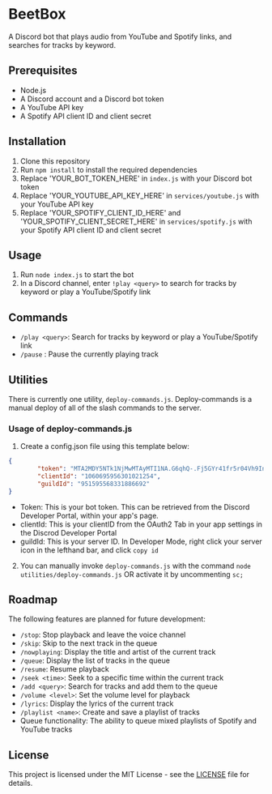 # BeetBox

A Discord bot that plays audio from YouTube and Spotify links, and searches for tracks by keyword.

## Prerequisites

- Node.js
- A Discord account and a Discord bot token
- A YouTube API key
- A Spotify API client ID and client secret

## Installation

1. Clone this repository
2. Run `npm install` to install the required dependencies
3. Replace 'YOUR_BOT_TOKEN_HERE' in `index.js` with your Discord bot token
4. Replace 'YOUR_YOUTUBE_API_KEY_HERE' in `services/youtube.js` with your YouTube API key
5. Replace 'YOUR_SPOTIFY_CLIENT_ID_HERE' and 'YOUR_SPOTIFY_CLIENT_SECRET_HERE' in `services/spotify.js` with your Spotify API client ID and client secret

## Usage

1. Run `node index.js` to start the bot
2. In a Discord channel, enter `!play <query>` to search for tracks by keyword or play a YouTube/Spotify link

## Commands

- `/play <query>`: Search for tracks by keyword or play a YouTube/Spotify link
- `/pause` : Pause the currently playing track

## Utilities

There is currently one utility, `deploy-commands.js`. Deploy-commands is a manual deploy of all of the slash commands to the server.

### Usage of deploy-commands.js

1. Create a config.json file using this template below: 

```json
{
        "token": "MTA2MDY5NTk1NjMwMTAyMTI1NA.G6qhQ-.Fj5GYr41fr5r04Vh9InxlqMuYqJCR9Xcrm3r2g",
        "clientId": "1060695956301021254",
        "guildId": "951595568331886692"
}
```

- Token: This is your bot token. This can be retrieved from the Discord Developer Portal, within your app's page.
- clientId: This is your clientID from the OAuth2 Tab in your app settings in the Discrod Developer Portal 
- guildId: This is your server ID. In Developer Mode, right click your server icon in the lefthand bar, and click `copy id`

2. You can manually invoke `deploy-commands.js` with the command `node utilities/deploy-commands.js` OR activate it by uncommenting `sc;`

## Roadmap

The following features are planned for future development:

- `/stop`: Stop playback and leave the voice channel
- `/skip`: Skip to the next track in the queue
- `/nowplaying`: Display the title and artist of the current track
- `/queue`: Display the list of tracks in the queue
- `/resume`: Resume playback
- `/seek <time>`: Seek to a specific time within the current track
- `/add <query>`: Search for tracks and add them to the queue
- `/volume <level>`: Set the volume level for playback
- `/lyrics`: Display the lyrics of the current track
- `/playlist <name>`: Create and save a playlist of tracks
- Queue functionality: The ability to queue mixed playlists of Spotify and YouTube tracks

## License

This project is licensed under the MIT License - see the [LICENSE](LICENSE) file for details.
